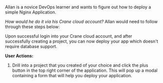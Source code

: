 Allan is a novice DevOps learner and wants to figure out how to deploy a simple Nginx Application.

*How would he do it via his Crane cloud account?* 
Allan would need to follow through these steps below: 

Upon successful login into your Crane cloud account, and after successfully creating a project, you can now deploy your app which doesn't require database support. 

**User Actions:**

1. Drill into a project that you created of your choice and click the plus button in the top right corner of the application. This will pop up a modal containing a form that will help you deploy your application.
